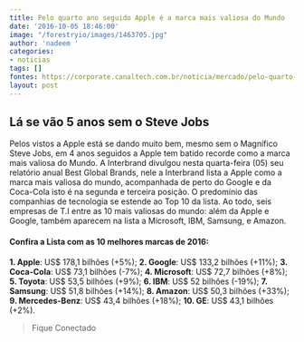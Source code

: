 ```yaml
---
title: Pelo quarto ano seguido Apple é a marca mais valiosa do Mundo
date: '2016-10-05 18:46:00'
image: "/forestryio/images/1463705.jpg"
author: 'nadeem '
categories:
- noticias
tags: []
fontes: https://corporate.canaltech.com.br/noticia/mercado/pelo-quarto-ano-seguido-apple-e-a-marca-mais-valiosa-do-mundo-81599/
layout: post
---
```

## Lá se vão 5 anos sem o Steve Jobs
Pelos vistos a Apple está se dando muito bem, mesmo sem o Magnífico Steve Jobs, em 4 anos seguidos a Apple tem batido recorde como a marca mais valiosa do Mundo.
A Interbrand divulgou nesta quarta-feira (05) seu relatório anual Best Global Brands, nele a Interbrand lista a Apple como a marca mais valiosa do mundo, acompanhada de perto do Google e da Coca-Cola isto é na segunda e terceira posição.
O predomínio das companhias de tecnologia se estende ao Top 10 da lista. Ao todo, seis empresas de T.I entre as 10 mais valiosas do mundo: além da Apple e Google, também aparecem na lista a Microsoft, IBM, Samsung, e Amazon.

####  Confira a Lista com as 10 melhores marcas de 2016:
**1. Apple**: US$ 178,1 bilhões (+5%);
**2. Google**: US$ 133,2 bilhões (+11%);
**3. Coca-Cola**: US$ 73,1 bilhões (-7%);
**4. Microsoft**: US$ 72,7 bilhões (+8%);
**5. Toyota**: US$ 53,5 bilhões (+9%);
**6. IBM**: US$ 52 bilhões (-19%);
**7. Samsung**: US$ 51,8 bilhões (+14%);
**8. Amazon**: US$ 50,3 bilhões (+33%);
**9. Mercedes-Benz**: US$ 43,4 bilhões (+18%);
**10. GE**: US$ 43,1 bilhões (+2%).

> Fique Conectado